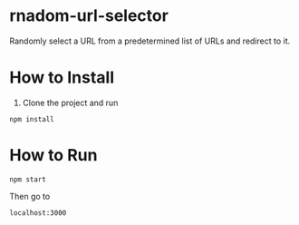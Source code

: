 # rnadom-url-selector
Randomly select a URL from a predetermined list of URLs and redirect to it. 

# How to Install
1. Clone the project and run
```
npm install
```


# How to Run
```
npm start
```
Then go to 
```
localhost:3000
```
